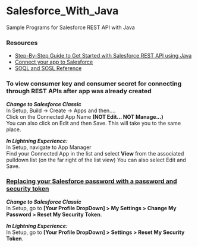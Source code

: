 # Salesforce_With_Java
Sample Programs for Salesforce REST API with Java

### Resources
* [Step-By-Step Guide to Get Started with Salesforce REST API using Java](http://www.asagarwal.com/step-by-step-guide-to-get-started-with-salesforce-rest-api-using-java/)
* [Connect your app to Salesforce](https://auth0.com/docs/connections/social/salesforce)
* [SOQL and SOSL Reference](https://developer.salesforce.com/docs/atlas.en-us.soql_sosl.meta/soql_sosl/sforce_api_calls_soql_sosl_intro.htm)


### To view consumer key and consumer secret for connecting through REST APIs after app was already created

**_Change to Salesforce Classic_**  
In Setup, Build -> Create -> Apps
and then....  
Click on the Connected App Name **(NOT Edit... NOT Manage...)**  
You can also click on Edit and then Save. This will take you to the same place.

**_In Lightning Experience:_**  
In Setup, navigate to App Manager  
Find your Connected App in the list and select **View** from the associated pulldown list (on the far right of the list view)
You can also select Edit and Save.



### [Replacing your Salesforce password with a password and security token](http://help.boomi.com/atomsphere/GUID-590C3D4B-0C9C-44BF-9C80-1DD3C6175F2B.html)

**_Change to Salesforce Classic_**  
In Setup, go to **[Your Profile DropDown] > My Settings > Change My Password > Reset My Security Token**.

**_In Lightning Experience:_**  
In Setup, go to **[Your Profile DropDown] > Settings > Reset My Security Token**.


